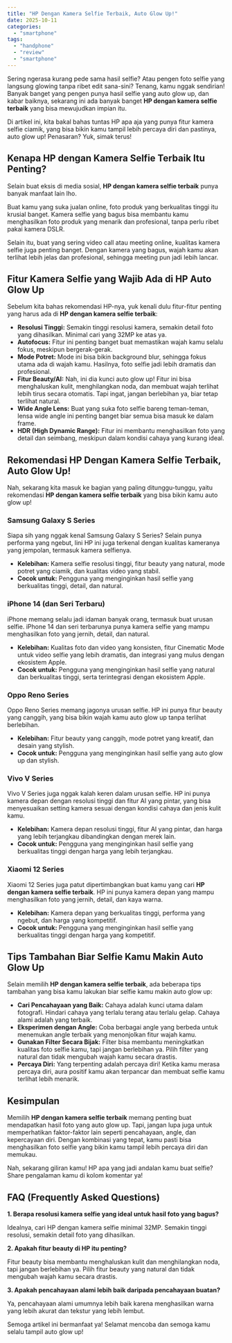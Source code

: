 ```yaml
---
title: "HP Dengan Kamera Selfie Terbaik, Auto Glow Up!"
date: 2025-10-11
categories: 
  - "smartphone"
tags: 
  - "handphone"
  - "review"
  - "smartphone"
---
```


Sering ngerasa kurang pede sama hasil selfie? Atau pengen foto selfie yang langsung glowing tanpa ribet edit sana-sini? Tenang, kamu nggak sendirian! Banyak banget yang pengen punya hasil selfie yang auto glow up, dan kabar baiknya, sekarang ini ada banyak banget **HP dengan kamera selfie terbaik** yang bisa mewujudkan impian itu.

Di artikel ini, kita bakal bahas tuntas HP apa aja yang punya fitur kamera selfie ciamik, yang bisa bikin kamu tampil lebih percaya diri dan pastinya, auto glow up! Penasaran? Yuk, simak terus!

## Kenapa HP dengan Kamera Selfie Terbaik Itu Penting?

Selain buat eksis di media sosial, **HP dengan kamera selfie terbaik** punya banyak manfaat lain lho.

Buat kamu yang suka jualan online, foto produk yang berkualitas tinggi itu krusial banget. Kamera selfie yang bagus bisa membantu kamu menghasilkan foto produk yang menarik dan profesional, tanpa perlu ribet pakai kamera DSLR.

Selain itu, buat yang sering video call atau meeting online, kualitas kamera selfie juga penting banget. Dengan kamera yang bagus, wajah kamu akan terlihat lebih jelas dan profesional, sehingga meeting pun jadi lebih lancar.

## Fitur Kamera Selfie yang Wajib Ada di HP Auto Glow Up

Sebelum kita bahas rekomendasi HP-nya, yuk kenali dulu fitur-fitur penting yang harus ada di **HP dengan kamera selfie terbaik**:

- **Resolusi Tinggi:** Semakin tinggi resolusi kamera, semakin detail foto yang dihasilkan. Minimal cari yang 32MP ke atas ya.
- **Autofocus:** Fitur ini penting banget buat memastikan wajah kamu selalu fokus, meskipun bergerak-gerak.
- **Mode Potret:** Mode ini bisa bikin background blur, sehingga fokus utama ada di wajah kamu. Hasilnya, foto selfie jadi lebih dramatis dan profesional.
- **Fitur Beauty/AI:** Nah, ini dia kunci auto glow up! Fitur ini bisa menghaluskan kulit, menghilangkan noda, dan membuat wajah terlihat lebih tirus secara otomatis. Tapi ingat, jangan berlebihan ya, biar tetap terlihat natural.
- **Wide Angle Lens:** Buat yang suka foto selfie bareng teman-teman, lensa wide angle ini penting banget biar semua bisa masuk ke dalam frame.
- **HDR (High Dynamic Range):** Fitur ini membantu menghasilkan foto yang detail dan seimbang, meskipun dalam kondisi cahaya yang kurang ideal.

## Rekomendasi HP Dengan Kamera Selfie Terbaik, Auto Glow Up!

Nah, sekarang kita masuk ke bagian yang paling ditunggu-tunggu, yaitu rekomendasi **HP dengan kamera selfie terbaik** yang bisa bikin kamu auto glow up!

### Samsung Galaxy S Series

Siapa sih yang nggak kenal Samsung Galaxy S Series? Selain punya performa yang ngebut, lini HP ini juga terkenal dengan kualitas kameranya yang jempolan, termasuk kamera selfienya.

- **Kelebihan:** Kamera selfie resolusi tinggi, fitur beauty yang natural, mode potret yang ciamik, dan kualitas video yang stabil.
- **Cocok untuk:** Pengguna yang menginginkan hasil selfie yang berkualitas tinggi, detail, dan natural.

### iPhone 14 (dan Seri Terbaru)

iPhone memang selalu jadi idaman banyak orang, termasuk buat urusan selfie. iPhone 14 dan seri terbarunya punya kamera selfie yang mampu menghasilkan foto yang jernih, detail, dan natural.

- **Kelebihan:** Kualitas foto dan video yang konsisten, fitur Cinematic Mode untuk video selfie yang lebih dramatis, dan integrasi yang mulus dengan ekosistem Apple.
- **Cocok untuk:** Pengguna yang menginginkan hasil selfie yang natural dan berkualitas tinggi, serta terintegrasi dengan ekosistem Apple.

### Oppo Reno Series

Oppo Reno Series memang jagonya urusan selfie. HP ini punya fitur beauty yang canggih, yang bisa bikin wajah kamu auto glow up tanpa terlihat berlebihan.

- **Kelebihan:** Fitur beauty yang canggih, mode potret yang kreatif, dan desain yang stylish.
- **Cocok untuk:** Pengguna yang menginginkan hasil selfie yang auto glow up dan stylish.

### Vivo V Series

Vivo V Series juga nggak kalah keren dalam urusan selfie. HP ini punya kamera depan dengan resolusi tinggi dan fitur AI yang pintar, yang bisa menyesuaikan setting kamera sesuai dengan kondisi cahaya dan jenis kulit kamu.

- **Kelebihan:** Kamera depan resolusi tinggi, fitur AI yang pintar, dan harga yang lebih terjangkau dibandingkan dengan merek lain.
- **Cocok untuk:** Pengguna yang menginginkan hasil selfie yang berkualitas tinggi dengan harga yang lebih terjangkau.

### Xiaomi 12 Series

Xiaomi 12 Series juga patut dipertimbangkan buat kamu yang cari **HP dengan kamera selfie terbaik**. HP ini punya kamera depan yang mampu menghasilkan foto yang jernih, detail, dan kaya warna.

- **Kelebihan:** Kamera depan yang berkualitas tinggi, performa yang ngebut, dan harga yang kompetitif.
- **Cocok untuk:** Pengguna yang menginginkan hasil selfie yang berkualitas tinggi dengan harga yang kompetitif.

## Tips Tambahan Biar Selfie Kamu Makin Auto Glow Up

Selain memilih **HP dengan kamera selfie terbaik**, ada beberapa tips tambahan yang bisa kamu lakukan biar selfie kamu makin auto glow up:

- **Cari Pencahayaan yang Baik:** Cahaya adalah kunci utama dalam fotografi. Hindari cahaya yang terlalu terang atau terlalu gelap. Cahaya alami adalah yang terbaik.
- **Eksperimen dengan Angle:** Coba berbagai angle yang berbeda untuk menemukan angle terbaik yang menonjolkan fitur wajah kamu.
- **Gunakan Filter Secara Bijak:** Filter bisa membantu meningkatkan kualitas foto selfie kamu, tapi jangan berlebihan ya. Pilih filter yang natural dan tidak mengubah wajah kamu secara drastis.
- **Percaya Diri:** Yang terpenting adalah percaya diri! Ketika kamu merasa percaya diri, aura positif kamu akan terpancar dan membuat selfie kamu terlihat lebih menarik.

## Kesimpulan

Memilih **HP dengan kamera selfie terbaik** memang penting buat mendapatkan hasil foto yang auto glow up. Tapi, jangan lupa juga untuk memperhatikan faktor-faktor lain seperti pencahayaan, angle, dan kepercayaan diri. Dengan kombinasi yang tepat, kamu pasti bisa menghasilkan foto selfie yang bikin kamu tampil lebih percaya diri dan memukau.

Nah, sekarang giliran kamu! HP apa yang jadi andalan kamu buat selfie? Share pengalaman kamu di kolom komentar ya!

## FAQ (Frequently Asked Questions)

**1\. Berapa resolusi kamera selfie yang ideal untuk hasil foto yang bagus?**

Idealnya, cari HP dengan kamera selfie minimal 32MP. Semakin tinggi resolusi, semakin detail foto yang dihasilkan.

**2\. Apakah fitur beauty di HP itu penting?**

Fitur beauty bisa membantu menghaluskan kulit dan menghilangkan noda, tapi jangan berlebihan ya. Pilih fitur beauty yang natural dan tidak mengubah wajah kamu secara drastis.

**3\. Apakah pencahayaan alami lebih baik daripada pencahayaan buatan?**

Ya, pencahayaan alami umumnya lebih baik karena menghasilkan warna yang lebih akurat dan tekstur yang lebih lembut.

Semoga artikel ini bermanfaat ya! Selamat mencoba dan semoga kamu selalu tampil auto glow up!
